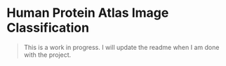 # Human Protein Atlas Image Classification

> This is a work in progress. I will update the readme when I am done with the project.